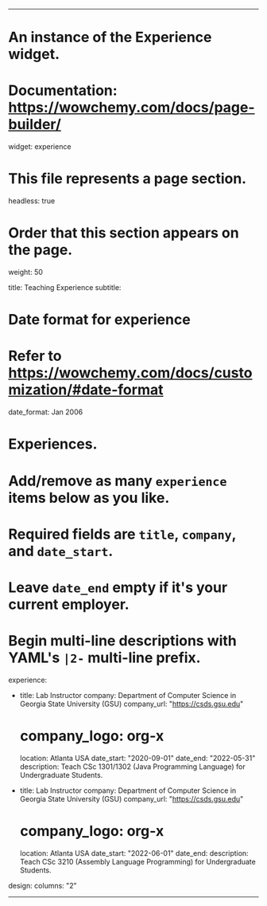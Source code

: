 <!-- ---
# An instance of the Experience widget.
# Documentation: https://wowchemy.com/docs/page-builder/
widget: service

# This file represents a page section.
headless: true

# Order that this section appears on the page.
weight: 60

title: Services
subtitle:

# Date format for experience
#   Refer to https://wowchemy.com/docs/customization/#date-format
date_format: Jan 2006

# Experiences.
#   Add/remove as many `experience` items below as you like.
#   Required fields are `title`, `company`, and `date_start`.
#   Leave `date_end` empty if it's your current employer.
#   Begin multi-line descriptions with YAML's `|2-` multi-line prefix.
service:
  - title: Reviewer of IEEE Transaction on Vehicle Technology
  - title: Reviewer of IEEE Transaction on Wireless Communication
  - title: Reviewer of IEEE Transaction on Industrial Informatics
  - title: Reviewer of IEEE Internet of Things Journal
  - title: Reviewer of IEEE Networking Letters
  - title: Reviewer of Neurocomputing
  - title: Reviewer of High-Confidence Computing
  - title: Reviewer of IEEE Access
  - title: Reviewer of Globalcom 2020
  - title: Reviewer of EAI WiCON 2022

design:
  columns: "2"
--- -->

---

# An instance of the Experience widget.

# Documentation: https://wowchemy.com/docs/page-builder/

widget: experience

# This file represents a page section.

headless: true

# Order that this section appears on the page.

weight: 50

title: Teaching Experience
subtitle:

# Date format for experience

# Refer to https://wowchemy.com/docs/customization/#date-format

date_format: Jan 2006

# Experiences.

# Add/remove as many `experience` items below as you like.

# Required fields are `title`, `company`, and `date_start`.

# Leave `date_end` empty if it's your current employer.

# Begin multi-line descriptions with YAML's `|2-` multi-line prefix.

experience:

- title: Lab Instructor
  company: Department of Computer Science in Georgia State University (GSU)
  company_url: "https://csds.gsu.edu"

  # company_logo: org-x

  location: Atlanta USA
  date_start: "2020-09-01"
  date_end: "2022-05-31"
  description: Teach CSc 1301/1302 (Java Programming Language) for Undergraduate Students.

- title: Lab Instructor
  company: Department of Computer Science in Georgia State University (GSU)
  company_url: "https://csds.gsu.edu"
  # company_logo: org-x
  location: Atlanta USA
  date_start: "2022-06-01"
  date_end:
  description: Teach CSc 3210 (Assembly Language Programming) for Undergraduate Students.

design:
columns: "2"

---

